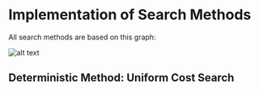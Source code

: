 # Implementation of Search Methods 

All search methods are based on this graph:

![alt text][graph]

## Deterministic Method: Uniform Cost Search 



[graph]: https://github.com/p-hugo/ai-search-methods/blob/master/img/Graph.png "Graph"